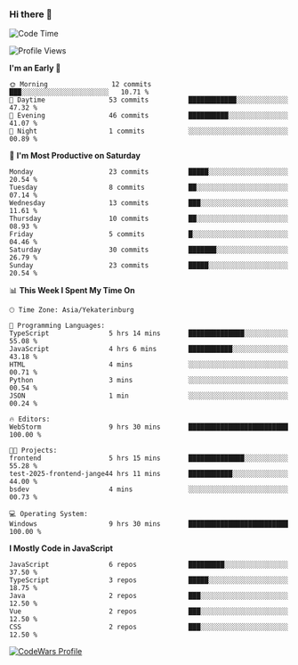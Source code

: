 ### Hi there 👋

<!--START_SECTION:waka-->
![Code Time](http://img.shields.io/badge/Code%20Time-101%20hrs%2043%20mins-blue)

![Profile Views](http://img.shields.io/badge/Profile%20Views-3-blue)

**I'm an Early 🐤** 

```text
🌞 Morning                12 commits          ███░░░░░░░░░░░░░░░░░░░░░░   10.71 % 
🌆 Daytime                53 commits          ████████████░░░░░░░░░░░░░   47.32 % 
🌃 Evening                46 commits          ██████████░░░░░░░░░░░░░░░   41.07 % 
🌙 Night                  1 commits           ░░░░░░░░░░░░░░░░░░░░░░░░░   00.89 % 
```
📅 **I'm Most Productive on Saturday** 

```text
Monday                   23 commits          █████░░░░░░░░░░░░░░░░░░░░   20.54 % 
Tuesday                  8 commits           ██░░░░░░░░░░░░░░░░░░░░░░░   07.14 % 
Wednesday                13 commits          ███░░░░░░░░░░░░░░░░░░░░░░   11.61 % 
Thursday                 10 commits          ██░░░░░░░░░░░░░░░░░░░░░░░   08.93 % 
Friday                   5 commits           █░░░░░░░░░░░░░░░░░░░░░░░░   04.46 % 
Saturday                 30 commits          ███████░░░░░░░░░░░░░░░░░░   26.79 % 
Sunday                   23 commits          █████░░░░░░░░░░░░░░░░░░░░   20.54 % 
```


📊 **This Week I Spent My Time On** 

```text
🕑︎ Time Zone: Asia/Yekaterinburg

💬 Programming Languages: 
TypeScript               5 hrs 14 mins       ██████████████░░░░░░░░░░░   55.08 % 
JavaScript               4 hrs 6 mins        ███████████░░░░░░░░░░░░░░   43.18 % 
HTML                     4 mins              ░░░░░░░░░░░░░░░░░░░░░░░░░   00.71 % 
Python                   3 mins              ░░░░░░░░░░░░░░░░░░░░░░░░░   00.54 % 
JSON                     1 min               ░░░░░░░░░░░░░░░░░░░░░░░░░   00.24 % 

🔥 Editors: 
WebStorm                 9 hrs 30 mins       █████████████████████████   100.00 % 

🐱‍💻 Projects: 
frontend                 5 hrs 15 mins       ██████████████░░░░░░░░░░░   55.28 % 
test-2025-frontend-jange44 hrs 11 mins       ███████████░░░░░░░░░░░░░░   44.00 % 
bsdev                    4 mins              ░░░░░░░░░░░░░░░░░░░░░░░░░   00.73 % 

💻 Operating System: 
Windows                  9 hrs 30 mins       █████████████████████████   100.00 % 
```

**I Mostly Code in JavaScript** 

```text
JavaScript               6 repos             █████████░░░░░░░░░░░░░░░░   37.50 % 
TypeScript               3 repos             █████░░░░░░░░░░░░░░░░░░░░   18.75 % 
Java                     2 repos             ███░░░░░░░░░░░░░░░░░░░░░░   12.50 % 
Vue                      2 repos             ███░░░░░░░░░░░░░░░░░░░░░░   12.50 % 
CSS                      2 repos             ███░░░░░░░░░░░░░░░░░░░░░░   12.50 % 
```




<!--END_SECTION:waka-->

[![CodeWars Profile](https://www.codewars.com/users/jange4ik/badges/small)](https://www.codewars.com/users/jange4ik)
